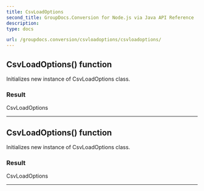 ```yaml
---
title: CsvLoadOptions
second_title: GroupDocs.Conversion for Node.js via Java API Reference
description: 
type: docs

url: /groupdocs.conversion/csvloadoptions/csvloadoptions/
---
```


## CsvLoadOptions() function

 Initializes new instance of  CsvLoadOptions class.
 

### Result
CsvLoadOptions


---


## CsvLoadOptions() function

 Initializes new instance of  CsvLoadOptions class.
 

### Result
CsvLoadOptions


---



